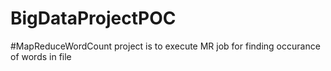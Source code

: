 # BigDataProjectPOC

#MapReduceWordCount project is to execute MR job for finding occurance of words in file


